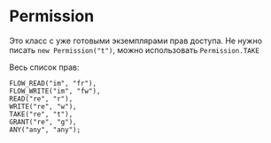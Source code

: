 # Permission
Это класс с уже готовыми экземплярами прав доступа. Не нужно писать ```new Permission("t")```, можно использовать ```Permission.TAKE```

Весь список прав:

	FLOW_READ("im", "fr"),
	FLOW_WRITE("im", "fw"),
	READ("re", "r"),
	WRITE("re", "w"),
	TAKE("re", "t"),
	GRANT("re", "g"),
	ANY("any", "any");
